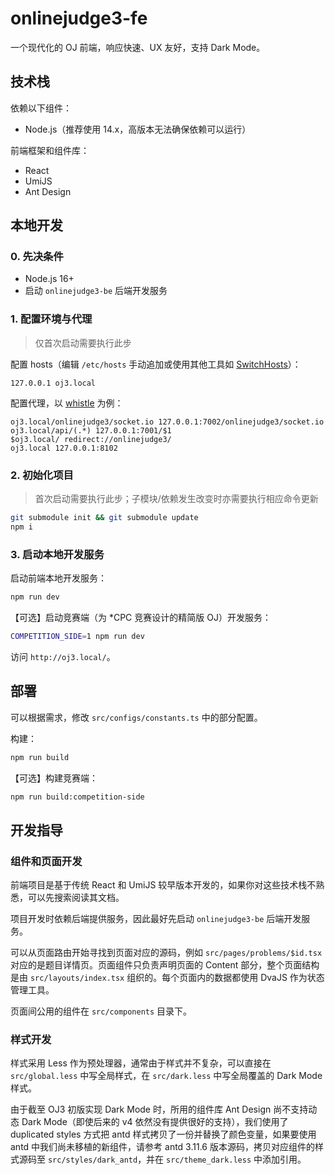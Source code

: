 # onlinejudge3-fe

一个现代化的 OJ 前端，响应快速、UX 友好，支持 Dark Mode。

## 技术栈

依赖以下组件：

- Node.js（推荐使用 14.x，高版本无法确保依赖可以运行）

前端框架和组件库：
- React
- UmiJS
- Ant Design

## 本地开发

### 0. 先决条件

- Node.js 16+
- 启动 `onlinejudge3-be` 后端开发服务

### 1. 配置环境与代理

> 仅首次启动需要执行此步

配置 hosts（编辑 `/etc/hosts` 手动追加或使用其他工具如 [SwitchHosts](https://switchhosts.vercel.app/zh)）：
```plain
127.0.0.1 oj3.local
```

配置代理，以 [whistle](https://wproxy.org/whistle/) 为例：
```plain
oj3.local/onlinejudge3/socket.io 127.0.0.1:7002/onlinejudge3/socket.io
oj3.local/api/(.*) 127.0.0.1:7001/$1
$oj3.local/ redirect://onlinejudge3/
oj3.local 127.0.0.1:8102
```

### 2. 初始化项目

> 首次启动需要执行此步；子模块/依赖发生改变时亦需要执行相应命令更新

```bash
git submodule init && git submodule update
npm i
```

### 3. 启动本地开发服务

启动前端本地开发服务：

```bash
npm run dev
```

【可选】启动竞赛端（为 *CPC 竞赛设计的精简版 OJ）开发服务：
```bash
COMPETITION_SIDE=1 npm run dev
```

访问 `http://oj3.local/`。

## 部署

可以根据需求，修改 `src/configs/constants.ts` 中的部分配置。

构建：
```bash
npm run build
```

【可选】构建竞赛端：
```bash
npm run build:competition-side
```

## 开发指导

### 组件和页面开发

前端项目是基于传统 React 和 UmiJS 较早版本开发的，如果你对这些技术栈不熟悉，可以先搜索阅读其文档。

项目开发时依赖后端提供服务，因此最好先启动 `onlinejudge3-be` 后端开发服务。

可以从页面路由开始寻找到页面对应的源码，例如 `src/pages/problems/$id.tsx` 对应的是题目详情页。页面组件只负责声明页面的 Content 部分，整个页面结构是由 `src/layouts/index.tsx` 组织的。每个页面内的数据都使用 DvaJS 作为状态管理工具。

页面间公用的组件在 `src/components` 目录下。

### 样式开发

样式采用 Less 作为预处理器，通常由于样式并不复杂，可以直接在 `src/global.less` 中写全局样式，在 `src/dark.less` 中写全局覆盖的 Dark Mode 样式。

由于截至 OJ3 初版实现 Dark Mode 时，所用的组件库 Ant Design 尚不支持动态 Dark Mode（即使后来的 v4 依然没有提供很好的支持），我们使用了 duplicated styles 方式把 antd 样式拷贝了一份并替换了颜色变量，如果要使用 antd 中我们尚未移植的新组件，请参考 antd 3.11.6 版本源码，拷贝对应组件的样式源码至 `src/styles/dark_antd`，并在 `src/theme_dark.less` 中添加引用。
